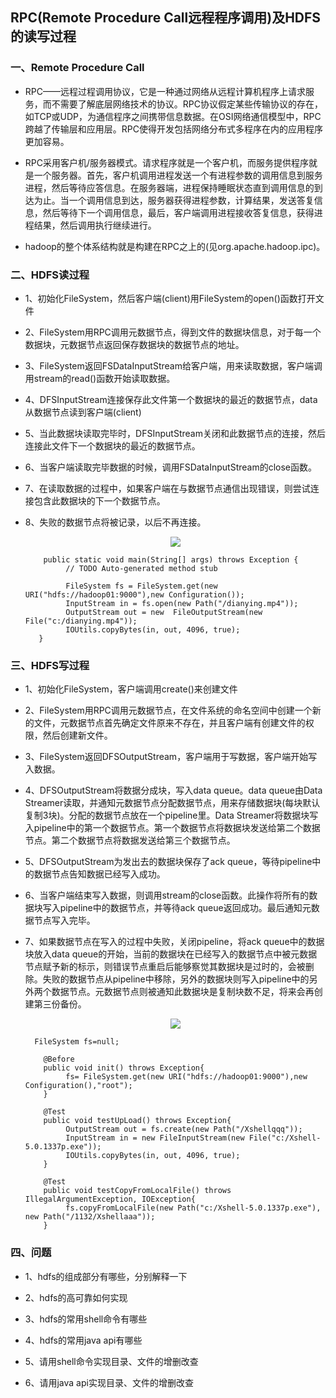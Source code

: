 ## RPC(Remote Procedure Call远程程序调用)及HDFS的读写过程

### 一、Remote Procedure Call
* RPC——远程过程调用协议，它是一种通过网络从远程计算机程序上请求服务，而不需要了解底层网络技术的协议。RPC协议假定某些传输协议的存在，如TCP或UDP，为通信程序之间携带信息数据。在OSI网络通信模型中，RPC跨越了传输层和应用层。RPC使得开发包括网络分布式多程序在内的应用程序更加容易。

* RPC采用客户机/服务器模式。请求程序就是一个客户机，而服务提供程序就是一个服务器。首先，客户机调用进程发送一个有进程参数的调用信息到服务进程，然后等待应答信息。在服务器端，进程保持睡眠状态直到调用信息的到达为止。当一个调用信息到达，服务器获得进程参数，计算结果，发送答复信息，然后等待下一个调用信息，最后，客户端调用进程接收答复信息，获得进程结果，然后调用执行继续进行。

* hadoop的整个体系结构就是构建在RPC之上的(见org.apache.hadoop.ipc)。

### 二、HDFS读过程
* 1、初始化FileSystem，然后客户端(client)用FileSystem的open()函数打开文件

* 2、FileSystem用RPC调用元数据节点，得到文件的数据块信息，对于每一个数据块，元数据节点返回保存数据块的数据节点的地址。

* 3、FileSystem返回FSDataInputStream给客户端，用来读取数据，客户端调用stream的read()函数开始读取数据。

* 4、DFSInputStream连接保存此文件第一个数据块的最近的数据节点，data从数据节点读到客户端(client)

* 5、当此数据块读取完毕时，DFSInputStream关闭和此数据节点的连接，然后连接此文件下一个数据块的最近的数据节点。

* 6、当客户端读取完毕数据的时候，调用FSDataInputStream的close函数。

* 7、在读取数据的过程中，如果客户端在与数据节点通信出现错误，则尝试连接包含此数据块的下一个数据节点。

* 8、失败的数据节点将被记录，以后不再连接。


     <div align="center"><img src="https://github.com/sunnyandgood/BigBata/blob/master/HDFS/img/HDFS%E8%AF%BB%E8%BF%87%E7%A8%8B.png"/></div>


          public static void main(String[] args) throws Exception {
               // TODO Auto-generated method stub
               
               FileSystem fs = FileSystem.get(new URI("hdfs://hadoop01:9000"),new Configuration());
               InputStream in = fs.open(new Path("/dianying.mp4"));
               OutputStream out = new  FileOutputStream(new File("c:/dianying.mp4"));
               IOUtils.copyBytes(in, out, 4096, true);		
	     }


### 三、HDFS写过程

* 1、初始化FileSystem，客户端调用create()来创建文件

* 2、FileSystem用RPC调用元数据节点，在文件系统的命名空间中创建一个新的文件，元数据节点首先确定文件原来不存在，并且客户端有创建文件的权限，然后创建新文件。

* 3、FileSystem返回DFSOutputStream，客户端用于写数据，客户端开始写入数据。

* 4、DFSOutputStream将数据分成块，写入data queue。data queue由Data Streamer读取，并通知元数据节点分配数据节点，用来存储数据块(每块默认复制3块)。分配的数据节点放在一个pipeline里。Data Streamer将数据块写入pipeline中的第一个数据节点。第一个数据节点将数据块发送给第二个数据节点。第二个数据节点将数据发送给第三个数据节点。

* 5、DFSOutputStream为发出去的数据块保存了ack queue，等待pipeline中的数据节点告知数据已经写入成功。

* 6、当客户端结束写入数据，则调用stream的close函数。此操作将所有的数据块写入pipeline中的数据节点，并等待ack queue返回成功。最后通知元数据节点写入完毕。

* 7、如果数据节点在写入的过程中失败，关闭pipeline，将ack queue中的数据块放入data queue的开始，当前的数据块在已经写入的数据节点中被元数据节点赋予新的标示，则错误节点重启后能够察觉其数据块是过时的，会被删除。失败的数据节点从pipeline中移除，另外的数据块则写入pipeline中的另外两个数据节点。元数据节点则被通知此数据块是复制块数不足，将来会再创建第三份备份。
 
    <div align="center"><img src="https://github.com/sunnyandgood/BigBata/blob/master/HDFS/img/HDFS%E5%86%99%E8%BF%87%E7%A8%8B.png"/></div>


     	FileSystem fs=null;
	
          @Before
          public void init() throws Exception{
               fs= FileSystem.get(new URI("hdfs://hadoop01:9000"),new Configuration(),"root");
          }

          @Test
          public void testUpLoad() throws Exception{
               OutputStream out = fs.create(new Path("/Xshellqqq"));
               InputStream in = new FileInputStream(new File("c:/Xshell-5.0.1337p.exe"));
               IOUtils.copyBytes(in, out, 4096, true);
          }

          @Test
          public void testCopyFromLocalFile() throws IllegalArgumentException, IOException{
               fs.copyFromLocalFile(new Path("c:/Xshell-5.0.1337p.exe"), new Path("/1132/Xshellaaa"));
          }


### 四、问题

* 1、hdfs的组成部分有哪些，分别解释一下

* 2、hdfs的高可靠如何实现

* 3、hdfs的常用shell命令有哪些

* 4、hdfs的常用java api有哪些

* 5、请用shell命令实现目录、文件的增删改查

* 6、请用java api实现目录、文件的增删改查
